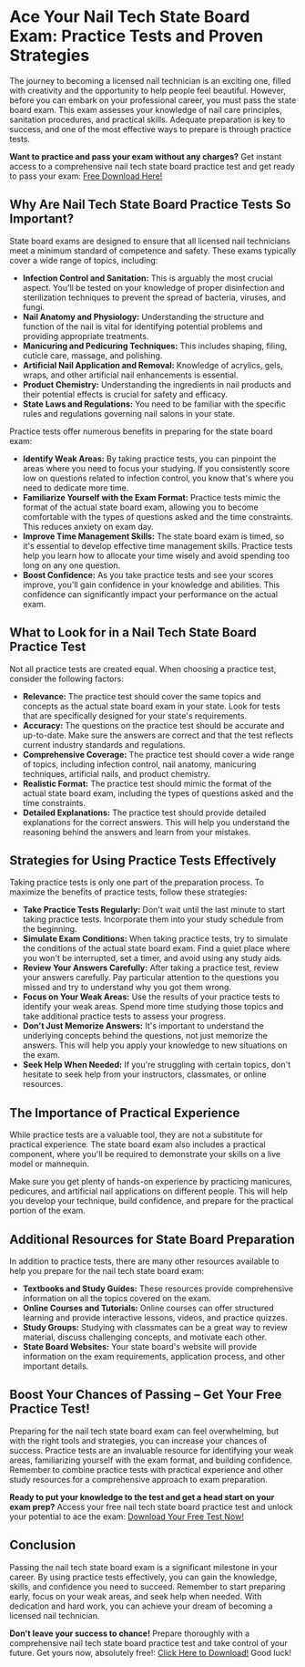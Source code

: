# Ace Your Nail Tech State Board Exam: Practice Tests and Proven Strategies

The journey to becoming a licensed nail technician is an exciting one, filled with creativity and the opportunity to help people feel beautiful. However, before you can embark on your professional career, you must pass the state board exam. This exam assesses your knowledge of nail care principles, sanitation procedures, and practical skills. Adequate preparation is key to success, and one of the most effective ways to prepare is through practice tests.

**Want to practice and pass your exam without any charges?** Get instant access to a comprehensive nail tech state board practice test and get ready to pass your exam: [Free Download Here!](https://udemywork.com/nail-tech-state-board-practice-test)

## Why Are Nail Tech State Board Practice Tests So Important?

State board exams are designed to ensure that all licensed nail technicians meet a minimum standard of competence and safety. These exams typically cover a wide range of topics, including:

*   **Infection Control and Sanitation:** This is arguably the most crucial aspect. You'll be tested on your knowledge of proper disinfection and sterilization techniques to prevent the spread of bacteria, viruses, and fungi.
*   **Nail Anatomy and Physiology:** Understanding the structure and function of the nail is vital for identifying potential problems and providing appropriate treatments.
*   **Manicuring and Pedicuring Techniques:** This includes shaping, filing, cuticle care, massage, and polishing.
*   **Artificial Nail Application and Removal:** Knowledge of acrylics, gels, wraps, and other artificial nail enhancements is essential.
*   **Product Chemistry:** Understanding the ingredients in nail products and their potential effects is crucial for safety and efficacy.
*   **State Laws and Regulations:** You need to be familiar with the specific rules and regulations governing nail salons in your state.

Practice tests offer numerous benefits in preparing for the state board exam:

*   **Identify Weak Areas:** By taking practice tests, you can pinpoint the areas where you need to focus your studying. If you consistently score low on questions related to infection control, you know that's where you need to dedicate more time.
*   **Familiarize Yourself with the Exam Format:** Practice tests mimic the format of the actual state board exam, allowing you to become comfortable with the types of questions asked and the time constraints. This reduces anxiety on exam day.
*   **Improve Time Management Skills:** The state board exam is timed, so it's essential to develop effective time management skills. Practice tests help you learn how to allocate your time wisely and avoid spending too long on any one question.
*   **Boost Confidence:** As you take practice tests and see your scores improve, you'll gain confidence in your knowledge and abilities. This confidence can significantly impact your performance on the actual exam.

## What to Look for in a Nail Tech State Board Practice Test

Not all practice tests are created equal. When choosing a practice test, consider the following factors:

*   **Relevance:** The practice test should cover the same topics and concepts as the actual state board exam in your state. Look for tests that are specifically designed for your state's requirements.
*   **Accuracy:** The questions on the practice test should be accurate and up-to-date. Make sure the answers are correct and that the test reflects current industry standards and regulations.
*   **Comprehensive Coverage:** The practice test should cover a wide range of topics, including infection control, nail anatomy, manicuring techniques, artificial nails, and product chemistry.
*   **Realistic Format:** The practice test should mimic the format of the actual state board exam, including the types of questions asked and the time constraints.
*   **Detailed Explanations:** The practice test should provide detailed explanations for the correct answers. This will help you understand the reasoning behind the answers and learn from your mistakes.

## Strategies for Using Practice Tests Effectively

Taking practice tests is only one part of the preparation process. To maximize the benefits of practice tests, follow these strategies:

*   **Take Practice Tests Regularly:** Don't wait until the last minute to start taking practice tests. Incorporate them into your study schedule from the beginning.
*   **Simulate Exam Conditions:** When taking practice tests, try to simulate the conditions of the actual state board exam. Find a quiet place where you won't be interrupted, set a timer, and avoid using any study aids.
*   **Review Your Answers Carefully:** After taking a practice test, review your answers carefully. Pay particular attention to the questions you missed and try to understand why you got them wrong.
*   **Focus on Your Weak Areas:** Use the results of your practice tests to identify your weak areas. Spend more time studying those topics and take additional practice tests to assess your progress.
*   **Don't Just Memorize Answers:** It's important to understand the underlying concepts behind the questions, not just memorize the answers. This will help you apply your knowledge to new situations on the exam.
*   **Seek Help When Needed:** If you're struggling with certain topics, don't hesitate to seek help from your instructors, classmates, or online resources.

## The Importance of Practical Experience

While practice tests are a valuable tool, they are not a substitute for practical experience. The state board exam also includes a practical component, where you'll be required to demonstrate your skills on a live model or mannequin.

Make sure you get plenty of hands-on experience by practicing manicures, pedicures, and artificial nail applications on different people. This will help you develop your technique, build confidence, and prepare for the practical portion of the exam.

## Additional Resources for State Board Preparation

In addition to practice tests, there are many other resources available to help you prepare for the nail tech state board exam:

*   **Textbooks and Study Guides:** These resources provide comprehensive information on all the topics covered on the exam.
*   **Online Courses and Tutorials:** Online courses can offer structured learning and provide interactive lessons, videos, and practice quizzes.
*   **Study Groups:** Studying with classmates can be a great way to review material, discuss challenging concepts, and motivate each other.
*   **State Board Websites:** Your state board's website will provide information on the exam requirements, application process, and other important details.

## Boost Your Chances of Passing – Get Your Free Practice Test!

Preparing for the nail tech state board exam can feel overwhelming, but with the right tools and strategies, you can increase your chances of success. Practice tests are an invaluable resource for identifying your weak areas, familiarizing yourself with the exam format, and building confidence. Remember to combine practice tests with practical experience and other study resources for a comprehensive approach to exam preparation.

**Ready to put your knowledge to the test and get a head start on your exam prep?** Access your free nail tech state board practice test and unlock your potential to ace the exam: [Download Your Free Test Now!](https://udemywork.com/nail-tech-state-board-practice-test)

## Conclusion

Passing the nail tech state board exam is a significant milestone in your career. By using practice tests effectively, you can gain the knowledge, skills, and confidence you need to succeed. Remember to start preparing early, focus on your weak areas, and seek help when needed. With dedication and hard work, you can achieve your dream of becoming a licensed nail technician.

**Don't leave your success to chance!** Prepare thoroughly with a comprehensive nail tech state board practice test and take control of your future. Get yours now, absolutely free!: [Click Here to Download!](https://udemywork.com/nail-tech-state-board-practice-test) Good luck!
